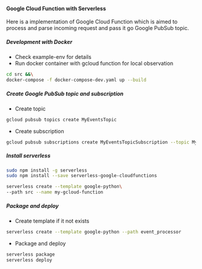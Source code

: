 #### Google Cloud Function with Serverless
Here is a implementation of Google Cloud Function which is aimed to process and parse incoming request and pass 
it go Google PubSub topic.
##### Development with Docker

* Check example-env for details
* Run docker container with gcloud function for local observation
```bash
cd src &&\
docker-compose -f docker-compose-dev.yaml up --build
```

##### Create Google PubSub topic and subscription
* Create topic
```bash
gcloud pubsub topics create MyEventsTopic
```
* Create subscription
```bash
gcloud pubsub subscriptions create MyEventsTopicSubscription --topic MyEventsTopic --ack-deadline=20
```

##### Install serverless
```bash
sudo npm install -g serverless
sudo npm install --save serverless-google-cloudfunctions
```

```bash
serverless create --template google-python\
--path src --name my-gcloud-function
```

##### Package and deploy 

* Create template if it not exists
```bash
serverless create --template google-python --path event_processor
```
* Package and deploy
```bash
serverless package
serverless deploy
```